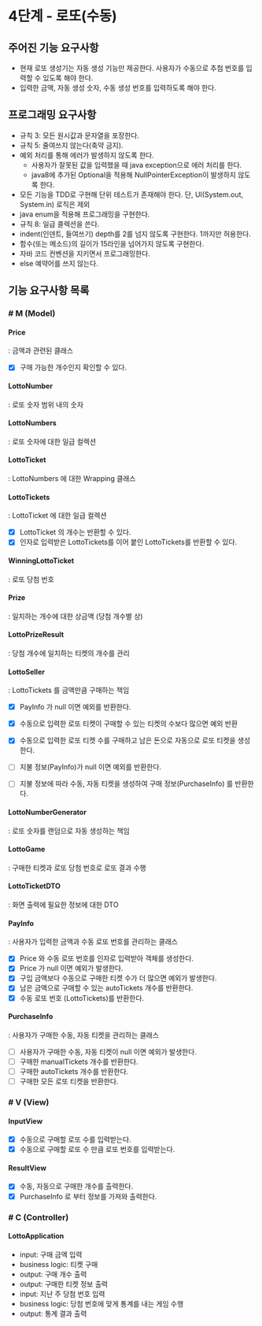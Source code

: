 # 4단계 - 로또(수동)
## 주어진 기능 요구사항
- 현재 로또 생성기는 자동 생성 기능만 제공한다. 사용자가 수동으로 추첨 번호를 입력할 수 있도록 해야 한다.
- 입력한 금액, 자동 생성 숫자, 수동 생성 번호를 입력하도록 해야 한다.

## 프로그래밍 요구사항
- 규칙 3: 모든 원시값과 문자열을 포장한다.
- 규칙 5: 줄여쓰지 않는다(축약 금지).
- 예외 처리를 통해 에러가 발생하지 않도록 한다.
    - 사용자가 잘못된 값을 입력했을 때 java exception으로 에러 처리를 한다.
    - java8에 추가된 Optional을 적용해 NullPointerException이 발생하지 않도록 한다.
- 모든 기능을 TDD로 구현해 단위 테스트가 존재해야 한다. 단, UI(System.out, System.in) 로직은 제외
- java enum을 적용해 프로그래밍을 구현한다.
- 규칙 8: 일급 콜렉션을 쓴다.
- indent(인덴트, 들여쓰기) depth를 2를 넘지 않도록 구현한다. 1까지만 허용한다.
- 함수(또는 메소드)의 길이가 15라인을 넘어가지 않도록 구현한다.
- 자바 코드 컨벤션을 지키면서 프로그래밍한다.
- else 예약어를 쓰지 않는다.

## 기능 요구사항 목록 
### # M (Model)
#### Price
: 금액과 관련된 클래스
- [x] 구매 가능한 개수인지 확인할 수 있다. 

#### LottoNumber
: 로또 숫자 범위 내의 숫자 

#### LottoNumbers
: 로또 숫자에 대한 일급 컬렉션 

#### LottoTicket
: LottoNumbers 에 대한 Wrapping 클래스 

#### LottoTickets
: LottoTicket 에 대한 일급 컬렉션
- [x] LottoTicket 의 개수는 반환할 수 있다.
- [x] 인자로 입력받은 LottoTickets를 이어 붙인 LottoTickets를 반환할 수 있다.

#### WinningLottoTicket
: 로또 당첨 번호 
    
#### Prize
: 일치하는 개수에 대한 상금액 (당첨 개수별 상)

#### LottoPrizeResult
: 당첨 개수에 일치하는 티켓의 개수를 관리 

#### LottoSeller
: LottoTickets 를 금액만큼 구매하는 책임 
- [x] PayInfo 가 null 이면 예외를 반환한다.
- [x] 수동으로 입력한 로또 티켓이 구매할 수 있는 티켓의 수보다 많으면 예외 반환
- [x] 수동으로 입력한 로또 티켓 수를 구매하고 남은 돈으로 자동으로 로또 티켓을 생성한다.

- [ ] 지불 정보(PayInfo)가 null 이면 예외를 반환한다.
- [ ] 지불 정보에 따라 수동, 자동 티켓을 생성하여 구매 정보(PurchaseInfo) 를 반환한다.

#### LottoNumberGenerator
: 로또 숫자를 랜덤으로 자동 생성하는 책임 

#### LottoGame 
: 구매한 티켓과 로또 당첨 번호로 로또 결과 수행 

#### LottoTicketDTO
: 화면 출력에 필요한 정보에 대한 DTO

#### PayInfo
: 사용자가 입력한 금액과 수동 로또 번호를 관리하는 클래스
- [x] Price 와 수동 로또 번호를 인자로 입력받아 객체를 생성한다. 
- [x] Price 가 null 이면 예외가 발생한다.
- [x] 구입 금액보다 수동으로 구매한 티켓 수가 더 많으면 예외가 발생한다.
- [x] 남은 금액으로 구매할 수 있는 autoTickets 개수를 반환한다.
- [x] 수동 로또 번호 (LottoTickets)를 반환한다.

#### PurchaseInfo
: 사용자가 구매한 수동, 자동 티켓을 관리하는 클래스 
- [ ] 사용자가 구매한 수동, 자동 티켓이 null 이면 예외가 발생한다.
- [ ] 구매한 manualTickets 개수를 반환한다.
- [ ] 구매한 autoTickets 개수를 반환한다.
- [ ] 구매한 모든 로또 티켓을 반환한다. 

### # V (View)
#### InputView
- [x] 수동으로 구매할 로또 수를 입력받는다.
- [x] 수동으로 구매할 로또 수 만큼 로또 번호를 입력받는다.

#### ResultView
- [x] 수동, 자동으로 구매한 개수를 출력한다. 
- [x] PurchaseInfo 로 부터 정보를 가져와 출력한다.

### # C (Controller)
#### LottoApplication
- input: 구매 금액 입력
- business logic: 티켓 구매  
- output: 구매 개수 출력
- output: 구매한 티켓 정보 출력 
- input: 지난 주 당첨 번호 입력
- business logic: 당첨 번호에 맞게 통계를 내는 게임 수행 
- output: 통계 결과 출력 

